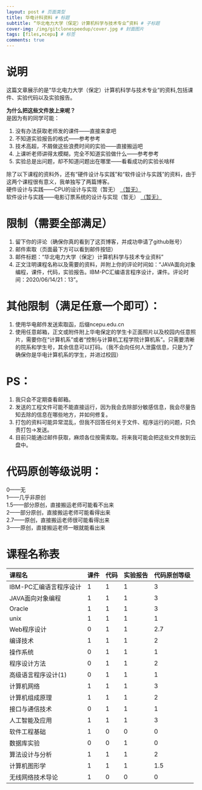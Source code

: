 ```yaml
---
layout: post # 页面类型
title: 华电计科资料 # 标题
subtitle: “华北电力大学（保定）计算机科学与技术专业”资料 # 子标题
cover-img: /img/gitclonespeedup/cover.jpg # 封面图片
tags: [files,ncepu] # 标签
comments: true
---
```

# 说明
这篇文章展示的是“华北电力大学（保定）计算机科学与技术专业”的资料,包括课件、实验代码以及实验报告。  

**为什么把这些文件放上来呢？**  
是因为有的同学可能：
1. 没有办法获取老师发的课件——直接来拿吧
2. 不知道实验报告的格式——参考参考
3. 技术高超，不屑做这些浪费时间的实验——直接搬运吧
4. 上课听老师讲得太模糊，完全不知道实验做什么——参考参考
5. 实验总是出问题，却不知道问题出在哪里——看看成功的实验长啥样
  

除了以下课程的资料外，还有“硬件设计与实践”和“软件设计与实践”的资料，由于这两个课程很有意义，我单独写了两篇博客。  
硬件设计与实践——CPU的设计与实现（暂无）  [（暂无）](http://bobbybby.top/2020-06-14-ncepu-files/)  
软件设计与实践——电影订票系统的设计与实现（暂无）  [（暂无）](http://bobbybby.top/2020-06-14-ncepu-files/)  

# 限制（需要全部满足）
1. 留下你的评论（确保你真的看到了这页博客，并成功申请了github账号）
2. 邮件索取（页面最下方可以看到邮件按钮）
3. 邮件标题：“华北电力大学（保定）计算机科学与技术专业资料”
4. 正文注明课程名称以及需要的资料，并附上你的评论时间如：“JAVA面向对象编程，课件，代码，实验报告。IBM-PC汇编语言程序设计，课件。评论时间：2020/06/14/21：13”。
  
# 其他限制（满足任意一个即可）：
1. 使用华电邮件发送索取函，后缀ncepu.edu.cn
2. 使用任意邮箱，正文或附件附上华电保定的学生卡正面照片以及校园内任意照片，需要你在“计算机系”或者“控制与计算机工程学院计算机系”。只需要清晰的院系和学生号，其余信息可以打码。（我不会向任何人泄露信息，只是为了确保你是华电计算机系的学生，并进过校园）
  
# PS：
1. 我只会不定期查看邮箱。
2. 发送的工程文件可能不能直接运行，因为我会去除部分敏感信息，我会尽量告知去除的信息在哪些地方，并如何修复。
3. 打包的资料可能异常混乱，但我不回答任何关于文件、程序运行的问题，只负责打包->发送。
4. 目前只能通过邮件获取，麻烦各位按需索取。将来我可能会把这些文件放到云盘中。
  
# 代码原创等级说明：
0——无  
1——几乎非原创  
1.5——部分原创，直接搬运老师可能看不出来  
2——部分原创，直接搬运老师可能看得出来  
2.7——原创，直接搬运老师很可能看得出来  
3——原创，直接搬运老师一眼就能看出来  

# 课程名称表

|课程名|课件|代码|实验报告|代码原创等级|
|:---|:---|:---|:---|:---|
|IBM-PC汇编语言程序设计|1|1|1|3|
|JAVA面向对象编程|1|1|1|3|
|Oracle|1|1|1|3|
|unix|1|1|1|1|
|Web程序设计|0|1|1|2.7|
|编译技术|1|1|1|2|
|操作系统|0|1|1|1|
|程序设计方法|0|1|1|2|
|高级语言程序设计(1)|0|1|1|1|
|计算机网络|1|1|1|3|
|计算机组成原理|1|1|1|2|
|接口与通信技术|0|1|1|1|
|人工智能及应用|1|1|1|3|
|软件工程基础|1|0|0|0|
|数据库实验|0|0|1|0|
|算法设计与分析|1|1|1|2|
|计算机图形学|1|1|1|1.5|
|无线网络技术导论|1|0|0|0|